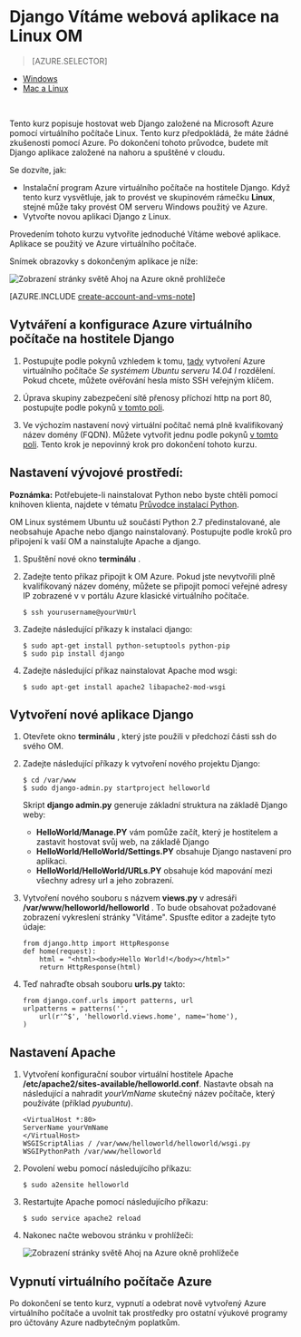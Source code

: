 <properties 
    pageTitle="Python web app s Django na Linux | Microsoft Azure" 
    description="Zjistěte, jak hostovat na základě Django webovou aplikaci na Azure pomocí virtuálního počítače Linux." 
    services="virtual-machines-linux" 
    documentationCenter="python" 
    authors="huguesv" 
    manager="wpickett" 
    editor=""
    tags="azure-resource-manager"/>

<tags 
    ms.service="virtual-machines-linux" 
    ms.workload="web" 
    ms.tgt_pltfrm="vm-linux" 
    ms.devlang="python" 
    ms.topic="article" 
    ms.date="11/17/2015" 
    ms.author="huvalo"/>
    
# <a name="django-hello-world-web-application-on-a-linux-vm"></a>Django Vítáme webová aplikace na Linux OM

> [AZURE.SELECTOR]
- [Windows](virtual-machines-windows-classic-python-django-web-app.md)
- [Mac a Linux](virtual-machines-linux-python-django-web-app.md)

<br>

Tento kurz popisuje hostovat web Django založené na Microsoft Azure pomocí virtuálního počítače Linux. Tento kurz předpokládá, že máte žádné zkušenosti pomocí Azure. Po dokončení tohoto průvodce, budete mít Django aplikace založené na nahoru a spuštěné v cloudu.

Se dozvíte, jak:

* Instalační program Azure virtuálního počítače na hostitele Django. Když tento kurz vysvětluje, jak to provést ve skupinovém rámečku **Linux**, stejné může taky provést OM serveru Windows použitý ve Azure. 
* Vytvořte novou aplikaci Django z Linux.

Provedením tohoto kurzu vytvoříte jednoduché Vítáme webové aplikace. Aplikace se použitý ve Azure virtuálního počítače.

Snímek obrazovky s dokončeným aplikace je níže:

![Zobrazení stránky světě Ahoj na Azure okně prohlížeče](./media/virtual-machines-linux-python-django-web-app/mac-linux-django-helloworld-browser.png)

[AZURE.INCLUDE [create-account-and-vms-note](../../includes/create-account-and-vms-note.md)]

## <a name="creating-and-configuring-an-azure-virtual-machine-to-host-django"></a>Vytváření a konfigurace Azure virtuálního počítače na hostitele Django

1. Postupujte podle pokynů vzhledem k tomu, [tady](virtual-machines-linux-quick-create-portal.md) vytvoření Azure virtuálního počítače *Se systémem Ubuntu serveru 14.04 l* rozdělení.  Pokud chcete, můžete ověřování hesla místo SSH veřejným klíčem.

1. Úprava skupiny zabezpečení sítě přenosy příchozí http na port 80, postupujte podle pokynů [v tomto poli](../virtual-network/virtual-networks-create-nsg-arm-pportal.md).

1. Ve výchozím nastavení nový virtuální počítač nemá plně kvalifikovaný název domény (FQDN).  Můžete vytvořit jednu podle pokynů [v tomto poli](virtual-machines-linux-portal-create-fqdn.md).  Tento krok je nepovinný krok pro dokončení tohoto kurzu.

## <a id="setup"> </a>Nastavení vývojové prostředí:

**Poznámka:** Potřebujete-li nainstalovat Python nebo byste chtěli pomocí knihoven klienta, najdete v tématu [Průvodce instalací Python](../python-how-to-install.md).

OM Linux systémem Ubuntu už součástí Python 2.7 předinstalované, ale neobsahuje Apache nebo django nainstalovaný.  Postupujte podle kroků pro připojení k vaší OM a nainstalujte Apache a django.

1.  Spuštění nové okno **terminálu** .
    
1.  Zadejte tento příkaz připojit k OM Azure.  Pokud jste nevytvořili plně kvalifikovaný název domény, můžete se připojit pomocí veřejné adresy IP zobrazené v v portálu Azure klasické virtuálního počítače.

        $ ssh yourusername@yourVmUrl

1.  Zadejte následující příkazy k instalaci django:

        $ sudo apt-get install python-setuptools python-pip
        $ sudo pip install django

1.  Zadejte následující příkaz nainstalovat Apache mod wsgi:

        $ sudo apt-get install apache2 libapache2-mod-wsgi


## <a name="creating-a-new-django-application"></a>Vytvoření nové aplikace Django

1.  Otevřete okno **terminálu** , který jste použili v předchozí části ssh do svého OM.
    
1.  Zadejte následující příkazy k vytvoření nového projektu Django:

        $ cd /var/www
        $ sudo django-admin.py startproject helloworld

    Skript **django admin.py** generuje základní struktura na základě Django weby:
    -   **HelloWorld/Manage.PY** vám pomůže začít, který je hostitelem a zastavit hostovat svůj web, na základě Django
    -   **HelloWorld/HelloWorld/Settings.PY** obsahuje Django nastavení pro aplikaci.
    -   **HelloWorld/HelloWorld/URLs.PY** obsahuje kód mapování mezi všechny adresy url a jeho zobrazení.

1.  Vytvoření nového souboru s názvem **views.py** v adresáři **/var/www/helloworld/helloworld** . To bude obsahovat požadované zobrazení vykreslení stránky "Vítáme". Spusťte editor a zadejte tyto údaje:
        
        from django.http import HttpResponse
        def home(request):
            html = "<html><body>Hello World!</body></html>"
            return HttpResponse(html)

1.  Teď nahraďte obsah souboru **urls.py** takto:

        from django.conf.urls import patterns, url
        urlpatterns = patterns('',
            url(r'^$', 'helloworld.views.home', name='home'),
        )


## <a name="setting-up-apache"></a>Nastavení Apache

1.  Vytvoření konfigurační soubor virtuální hostitele Apache **/etc/apache2/sites-available/helloworld.conf**. Nastavte obsah na následující a nahradit *yourVmName* skutečný název počítače, který používáte (příklad *pyubuntu*).

        <VirtualHost *:80>
        ServerName yourVmName
        </VirtualHost>
        WSGIScriptAlias / /var/www/helloworld/helloworld/wsgi.py
        WSGIPythonPath /var/www/helloworld

1.  Povolení webu pomocí následujícího příkazu:

        $ sudo a2ensite helloworld

1.  Restartujte Apache pomocí následujícího příkazu:

        $ sudo service apache2 reload

1.  Nakonec načte webovou stránku v prohlížeči:

    ![Zobrazení stránky světě Ahoj na Azure okně prohlížeče](./media/virtual-machines-linux-python-django-web-app/mac-linux-django-helloworld-browser.png)


## <a name="shutting-down-your-azure-virtual-machine"></a>Vypnutí virtuálního počítače Azure

Po dokončení se tento kurz, vypnutí a odebrat nově vytvořený Azure virtuálního počítače a uvolnit tak prostředky pro ostatní výukové programy pro účtovány Azure nadbytečným poplatkům.
